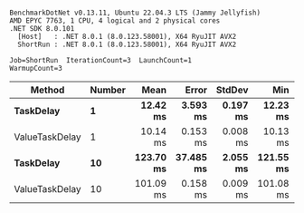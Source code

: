 ```

BenchmarkDotNet v0.13.11, Ubuntu 22.04.3 LTS (Jammy Jellyfish)
AMD EPYC 7763, 1 CPU, 4 logical and 2 physical cores
.NET SDK 8.0.101
  [Host]   : .NET 8.0.1 (8.0.123.58001), X64 RyuJIT AVX2
  ShortRun : .NET 8.0.1 (8.0.123.58001), X64 RyuJIT AVX2

Job=ShortRun  IterationCount=3  LaunchCount=1  
WarmupCount=3  

```
| Method         | Number | Mean      | Error     | StdDev   | Min       | Max       | Allocated |
|--------------- |------- |----------:|----------:|---------:|----------:|----------:|----------:|
| **TaskDelay**      | **1**      |  **12.42 ms** |  **3.593 ms** | **0.197 ms** |  **12.23 ms** |  **12.63 ms** |     **352 B** |
| ValueTaskDelay | 1      |  10.14 ms |  0.153 ms | 0.008 ms |  10.13 ms |  10.15 ms |     192 B |
| **TaskDelay**      | **10**     | **123.70 ms** | **37.485 ms** | **2.055 ms** | **121.55 ms** | **125.65 ms** |    **2104 B** |
| ValueTaskDelay | 10     | 101.09 ms |  0.158 ms | 0.009 ms | 101.08 ms | 101.10 ms |     381 B |
